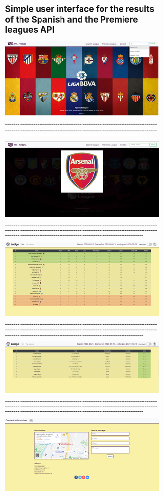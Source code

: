 

# Simple user interface for the results of the Spanish and the Premiere leagues API





![](./Images/Readme/SL.png)



**-----------------------------------------------------------------------------------------------------------------------------------------------------------------------------------------------------------------------------**



![](./Images/Readme/SS.png)



**-----------------------------------------------------------------------------------------------------------------------------------------------------------------------------------------------------------------------------**



![](./Images/Readme/SLT.png)



**-----------------------------------------------------------------------------------------------------------------------------------------------------------------------------------------------------------------------------**



![](./Images/Readme/SLTS.png)



**-----------------------------------------------------------------------------------------------------------------------------------------------------------------------------------------------------------------------------**



![](./Images/Readme/CP.png)

